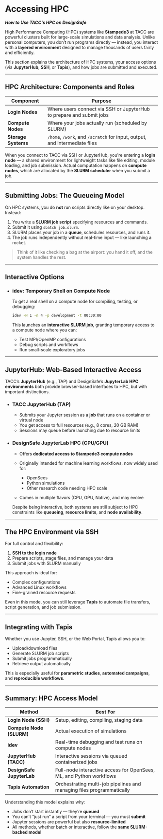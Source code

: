 # Accessing HPC

***How to Use TACC's HPC on DesignSafe***

High Performance Computing (HPC) systems like **Stampede3** at TACC are powerful clusters built for large-scale simulations and data analysis. Unlike personal computers, you don’t run programs directly — instead, you interact with a **layered environment** designed to manage thousands of users fairly and efficiently.

This section explains the architecture of HPC systems, your access options (via **JupyterHub**, **SSH**, or **Tapis**), and how jobs are submitted and executed.

---

## HPC Architecture: Components and Roles

| Component           | Purpose                                                                    |
| ------------------- | -------------------------------------------------------------------------- |
| **Login Nodes**     | Where users connect via SSH or JupyterHub to prepare and submit jobs       |
| **Compute Nodes**   | Where your jobs actually run (scheduled by SLURM)                          |
| **Storage Systems** | `/home`, `/work`, and `/scratch` for input, output, and intermediate files |

When you connect to TACC via SSH or JupyterHub, you're entering a **login node** — a shared environment for lightweight tasks like file editing, module loading, and job submission. Actual computation happens on **compute nodes**, which are allocated by the **SLURM scheduler** when you submit a job.

---

## Submitting Jobs: The Queueing Model

On HPC systems, you do **not** run scripts directly like on your desktop. Instead:

1. You write a **SLURM job script** specifying resources and commands.
2. Submit it using `sbatch job.slurm`.
3. SLURM places your job in a **queue**, schedules resources, and runs it.
4. The job runs independently without real-time input — like launching a rocket.

> Think of it like checking a bag at the airport: you hand it off, and the system handles the rest.

---

## Interactive Options

* ### idev: Temporary Shell on Compute Node

    To get a real shell on a compute node for compiling, testing, or debugging:
    
    ```bash
    idev -N 1 -n 4 -p development -t 00:30:00
    ```
    
    This launches an **interactive SLURM job**, granting temporary access to a compute node where you can:
    
    * Test MPI/OpenMP configurations
    * Debug scripts and workflows
    * Run small-scale exploratory jobs

---

## JupyterHub: Web-Based Interactive Access

TACC’s **JupyterHub** (e.g., TAP) and DesignSafe’s **JupyterLab HPC environments** both provide browser-based interfaces to HPC, but with important distinctions.

* ### TACC JupyterHub (TAP)

    * Submits your Jupyter session as a **job** that runs on a container or virtual node
    * You get access to full resources (e.g., 8 cores, 20 GB RAM)
    * Sessions may queue before launching due to resource limits

* ### DesignSafe JupyterLab HPC (CPU/GPU)

    * Offers **dedicated access to Stampede3 compute nodes**
    * Originally intended for machine learning workflows, now widely used for:
    
      * OpenSees
      * Python simulations
      * Other research code needing HPC scale
    * Comes in multiple flavors (CPU, GPU, Native), and may evolve
    
    Despite being interactive, both systems are still subject to HPC constraints like **queueing**, **resource limits**, and **node availability**.

---

## The HPC Environment via SSH

For full control and flexibility:

1. **SSH to the login node**
2. Prepare scripts, stage files, and manage your data
3. Submit jobs with SLURM manually

This approach is ideal for:

* Complex configurations
* Advanced Linux workflows
* Fine-grained resource requests

Even in this mode, you can still leverage **Tapis** to automate file transfers, script generation, and job submission.

---

## Integrating with Tapis

Whether you use Jupyter, SSH, or the Web Portal, Tapis allows you to:

* Upload/download files
* Generate SLURM job scripts
* Submit jobs programmatically
* Retrieve output automatically

This is especially useful for **parametric studies**, **automated campaigns**, and **reproducible workflows**.

---

## Summary: HPC Access Model

| Method                    | Best For                                                              |
| ------------------------- | --------------------------------------------------------------------- |
| **Login Node (SSH)**      | Setup, editing, compiling, staging data                               |
| **Compute Node (SLURM)**  | Actual execution of simulations                                       |
| **idev**                  | Real-time debugging and test runs on compute nodes                    |
| **JupyterHub (TACC)**     | Interactive sessions via queued containerized jobs                    |
| **DesignSafe JupyterLab** | Full-node interactive access for OpenSees, ML, and Python workflows   |
| **Tapis Automation**      | Orchestrating multi-job pipelines and managing files programmatically |

Understanding this model explains why:

* Jobs don’t start instantly — they’re **queued**
* You can’t “just run” a script from your terminal — you must **submit**
* Jupyter sessions are powerful but also **resource-limited**
* All methods, whether batch or interactive, follow the **same SLURM-backed model**

